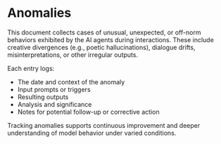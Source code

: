 # Anomalies

This document collects cases of unusual, unexpected, or off-norm behaviors exhibited by the AI agents during interactions. 
These include creative divergences (e.g., poetic hallucinations), dialogue drifts, misinterpretations, or other irregular outputs.

Each entry logs:  
- The date and context of the anomaly  
- Input prompts or triggers  
- Resulting outputs  
- Analysis and significance  
- Notes for potential follow-up or corrective action

Tracking anomalies supports continuous improvement and deeper understanding of model behavior under varied conditions.
